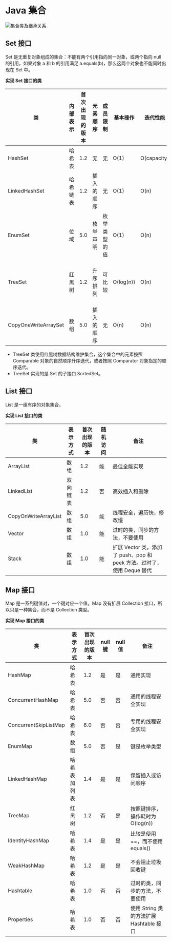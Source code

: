 # Java 集合
![集合类及继承关系](./集合.png)

## Set 接口
Set 是无重复对象组成的集合：不能有两个引用指向同一对象，或两个指向 null 的引用，如果对象 a 和 b 的引用满足 a.equals(b)，那么这两个对象也不能同时出现在 Set 中。

**实现 Set 接口的类**

类|内部表示|首次出现的版本|元素顺序|成员限制|基本操作|迭代性能|备注
---|---|---|---|---|---|---|---
HashSet|哈希表|1.2|无|无|O(1)|O(capacity)|最佳通用实现
LinkedHashSet|哈希链表|1.2|插入的顺序|无|O(1)|O(n)|保留插入顺序
EnumSet|位域|5.0|枚举声明|枚举类型的值|O(1)|O(n)|只能保存不是 null 的枚举值
TreeSet|红黑树|1.2|升序排列|可比较|O(log(n))|O(n)|元素所属的类型要实现 Comparable 或 Comparator 接口
CopyOneWriteArraySet|数组|5.0|插入的顺序|无|O(n)|O(n)|不使用同步方法也能保证线程安全
* TreeSet 类使用红黑树数据结构维护集合，这个集合中的元素按照 Comparable 对象的自然顺序升序迭代，或者按照 Comparator 对象指定的顺序迭代。
* TreeSet 实现的是 Set 的子接口 SortedSet。

## List 接口
List 是一组有序的对象集合。

**实现 List 接口的类**

类|表示方式|首次出现的版本|随机访问|备注
---|---|---|---|---
ArrayList|数组|1.2|能|最佳全能实现
LinkedList|双向链表|1.2|否|高效插入和删除
CopyOnWriteArrayList|数组|5.0|能|线程安全，遍历快，修改慢
Vector|数组|1.0|能|过时的类，同步的方法，不要使用
Stack|数组|1.0|能|扩展 Vector 类，添加了 push、pop 和 peek 方法。过时了，使用 Deque 替代

## Map 接口
Map 是一系列键值对，一个键对应一个值。Map 没有扩展 Collection 接口，所以只是一种集合，而不是 Collection 类型。

**实现 Map 接口的类**

类|表示方式|首次出现的版本|null 键|null 值|备注
---|---|---|---|---|---
HashMap|哈希表|1.2|是|是|通用实现
ConcurrentHashMap|哈希表|5.0|否|否|通用的线程安全实现
ConcurrentSkipListMap|哈希表|6.0|否|否|专用的线程安全实现
EnumMap|数组|5.0|否|是|键是枚举类型
LinkedHashMap|哈希表加列表|1.4|是|是|保留插入或访问顺序
TreeMap|红黑树|1.2|否|是|按照键排序，操作耗时为 O(log(n))
IdentityHashMap|哈希表|1.4|是|是|比较是使用 ==，而不使用 equals()
WeakHashMap|哈希表|1.2|是|是|不会阻止垃圾回收键
Hashtable|哈希表|1.0|否|否|过时的类，同步的方法，不要使用
Properties|哈希表|1.0|否|否|使用 String 类的方法扩展 Hashtable 接口

